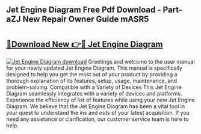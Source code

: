 ## Jet Engine Diagram Free Pdf Download - Part-aZJ New Repair Owner Guide mASR5

# <h2><a href="http://dfi9q87.blite.top/?on=Jet+Engine+Diagram">🔗Download New 👉🔴 Jet Engine Diagram</a></h2>

[![Jet Engine Diagram download](https://i.imgur.com/lujVjoI.png)](http://dfi9q87.blite.top/?on=Jet+Engine+Diagram)
Greetings and welcome to the user manual for your newly updated Jet Engine Diagram. This manual is specifically designed to help you get the most out of your product by providing a thorough explanation of its features, setup, usage, maintenance, and problem-solving. Compatible with a Variety of Devices This Jet Engine Diagram seamlessly integrates with a variety of devices and platforms. Experience the efficiency of list of features while using your new Jet Engine Diagram. We believe that the Jet Engine Diagram has been a vital tool in your quest to understand the ins and outs of your latest acquisition. If you need any assistance or clarification, our customer service team is here to help.
